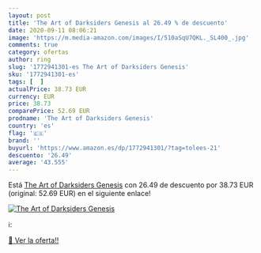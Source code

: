 ```yaml
---
layout: post
title: 'The Art of Darksiders Genesis al 26.49 % de descuento'
date: 2020-09-11 08:06:21
image: 'https://m.media-amazon.com/images/I/510aSqU7QKL._SL400_.jpg'
comments: true
category: ofertas
author: ring
slug: '1772941301-es The Art of Darksiders Genesis'
sku: '1772941301-es'
tags: [  ]
actualPrice: 38.73 EUR
currency: EUR
price: 38.73
comparePrice: 52.69 EUR
prodname: 'The Art of Darksiders Genesis'
country: 'es'
flag: '🇪🇸'
brand: ''
buyurl: 'https://www.amazon.es/dp/1772941301/?tag=tolees-21'
descuento: '26.49'
average: '43.555'
---
```


Está [The Art of Darksiders Genesis](https://www.amazon.es/dp/1772941301/?tag=tolees-21) con 26.49 de descuento por 38.73 EUR (original: 52.69 EUR) en el siguiente enlace!

[![The Art of Darksiders Genesis](https://m.media-amazon.com/images/I/510aSqU7QKL._SL400_.jpg)](https://www.amazon.es/dp/1772941301/?tag=tolees-21)

ℹ️:


[🛒 Ver la oferta!!](https://www.amazon.es/dp/1772941301/?tag=tolees-21)
